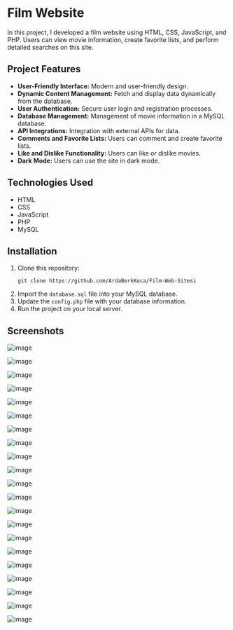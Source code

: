 # Film Website

In this project, I developed a film website using HTML, CSS, JavaScript, and PHP. Users can view movie information, create favorite lists, and perform detailed searches on this site.

## Project Features

- **User-Friendly Interface:** Modern and user-friendly design.
- **Dynamic Content Management:** Fetch and display data dynamically from the database.
- **User Authentication:** Secure user login and registration processes.
- **Database Management:** Management of movie information in a MySQL database.
- **API Integrations:** Integration with external APIs for data.
- **Comments and Favorite Lists:** Users can comment and create favorite lists.
- **Like and Dislike Functionality:** Users can like or dislike movies.
- **Dark Mode:** Users can use the site in dark mode.

## Technologies Used

- HTML
- CSS
- JavaScript
- PHP
- MySQL

## Installation

1. Clone this repository:
   ```
   git clone https://github.com/ArdaBerkKoca/Film-Web-Sitesi
   ```
3. Import the ```database.sql``` file into your MySQL database.
7. Update the ```config.php``` file with your database information.
8. Run the project on your local server.

## Screenshots

![image](https://github.com/ArdaBerkKoca/Film-Website/assets/169831603/cb443206-e817-4616-a9f9-bd6c4ac5c667)

![image](https://github.com/ArdaBerkKoca/Film-Website/assets/169831603/0ca75602-ec81-4aa7-8b2b-a9e61da2cb08)

![image](https://github.com/ArdaBerkKoca/Film-Website/assets/169831603/2d5e992a-8489-4c03-aa8f-785638ac22d1)

![image](https://github.com/ArdaBerkKoca/Film-Website/assets/169831603/918759e8-434c-4138-a115-45c4a9b5ac63)

![image](https://github.com/ArdaBerkKoca/Film-Website/assets/169831603/e991a8cc-3181-462a-94d3-87cb99380ea1)

![image](https://github.com/ArdaBerkKoca/Film-Website/assets/169831603/a01842b5-cd7b-43aa-8eac-7b1381c82095)

![image](https://github.com/ArdaBerkKoca/Film-Website/assets/169831603/4a59343c-a265-4dd2-a279-19bdfad8bf97)

![image](https://github.com/ArdaBerkKoca/Film-Website/assets/169831603/384ef54a-892d-4b11-96b6-3f20c04eeadf)

![image](https://github.com/ArdaBerkKoca/Film-Website/assets/169831603/bdca75fa-6895-4c28-be54-cc1fa63b31f5)

![image](https://github.com/ArdaBerkKoca/Film-Website/assets/169831603/899ab8e6-3423-45e9-a595-b2e473c48c5a)

![image](https://github.com/ArdaBerkKoca/Film-Website/assets/169831603/1b67b519-018f-4693-9844-fe339ab823c8)

![image](https://github.com/ArdaBerkKoca/Film-Website/assets/169831603/adb7be16-83e4-410b-af85-58f5e29437a4)

![image](https://github.com/ArdaBerkKoca/Film-Website/assets/169831603/63d2470b-ad9a-4266-9742-6f4401ee2669)

![image](https://github.com/ArdaBerkKoca/Film-Website/assets/169831603/aa25e914-8f2f-4f3a-8692-c9e89e4d3405)

![image](https://github.com/ArdaBerkKoca/Film-Website/assets/169831603/b714a6b3-303c-4ac2-943d-713c55a84c03)

![image](https://github.com/ArdaBerkKoca/Film-Website/assets/169831603/333fe90d-7ced-4d01-a1b2-60160ac8f38a)

![image](https://github.com/ArdaBerkKoca/Film-Website/assets/169831603/c12aa534-8529-4893-a873-743138d4fc08)

![image](https://github.com/ArdaBerkKoca/Film-Website/assets/169831603/fe317f1e-4aba-48f1-a4b1-fe4fed486291)

![image](https://github.com/ArdaBerkKoca/Film-Website/assets/169831603/8bc9b682-189c-45c2-9f92-b234f2b34261)

![image](https://github.com/ArdaBerkKoca/Film-Website/assets/169831603/f3e92e0d-4ea4-428d-95de-8f7e791651b5)

![image](https://github.com/ArdaBerkKoca/Film-Website/assets/169831603/cb412b7e-ce84-46fb-931c-b0f691ca4c62)

